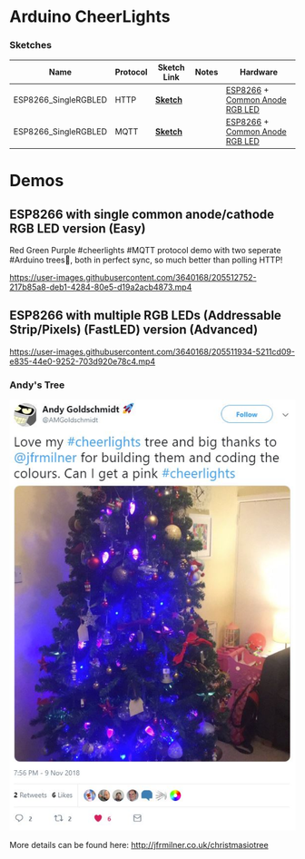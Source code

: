# Arduino CheerLights

### Sketches
|**Name**|**Protocol**|**Sketch Link**|**Notes**|**Hardware**|
|---|---|---|---|---|
|ESP8266_SingleRGBLED|HTTP|[<b>Sketch</b>](https://github.com/jfrmilner/Arduino-CheerLights/blob/master/Sketches/CheerLights_ESP8266_SingleRGBLED/CheerLights_ESP8266_SingleRGBLED.ino)|| [ESP8266](https://wiki.wemos.cc/products:d1:d1_mini) + [Common Anode RGB LED](https://www.sparkfun.com/products/10820)|
|ESP8266_SingleRGBLED|MQTT|[<b>Sketch</b>](https://github.com/jfrmilner/Arduino-CheerLights/blob/master/Sketches/CheerLights_ESP8266_SingleRGBLED_MQTT/CheerLights_ESP8266_SingleRGBLED_MQTT.ino)|| [ESP8266](https://wiki.wemos.cc/products:d1:d1_mini) + [Common Anode RGB LED](https://www.sparkfun.com/products/10820)|


# Demos
## ESP8266 with single common anode/cathode RGB LED version (Easy)
Red Green Purple #cheerlights #MQTT protocol demo with two seperate #Arduino trees🌲, both in perfect sync, so much better than polling HTTP!

https://user-images.githubusercontent.com/3640168/205512752-217b85a8-deb1-4284-80e5-d19a2acb4873.mp4



## ESP8266 with multiple RGB LEDs (Addressable Strip/Pixels) (FastLED) version (Advanced)
https://user-images.githubusercontent.com/3640168/205511934-5211cd09-e835-44e0-9252-703d920e78c4.mp4



### Andy's Tree
![Tree](https://github.com/jfrmilner/Arduino-CheerLights/blob/master/Images/AMGoldschmidt_Tree2018_Tweet.jpg)




More details can be found here: http://jfrmilner.co.uk/christmasiotree
